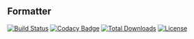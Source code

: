 ## Formatter

[![Build Status](https://travis-ci.org/kernelcurry/formatter.svg?branch=master)](https://travis-ci.org/kernelcurry/formatter)
[![Codacy Badge](https://api.codacy.com/project/badge/Grade/51a4deb55345481d939be2c9177c8f93)](https://www.codacy.com/app/kernelcurry/formatter?utm_source=github.com&amp;utm_medium=referral&amp;utm_content=kernelcurry/formatter&amp;utm_campaign=Badge_Grade)
[![Total Downloads](https://poser.pugx.org/kernelcurry/formatter/downloads.svg)](https://packagist.org/packages/kernelcurry/formatter)
[![License](https://poser.pugx.org/kernelcurry/formatter/license.svg)](https://packagist.org/packages/kernelcurry/formatter)
